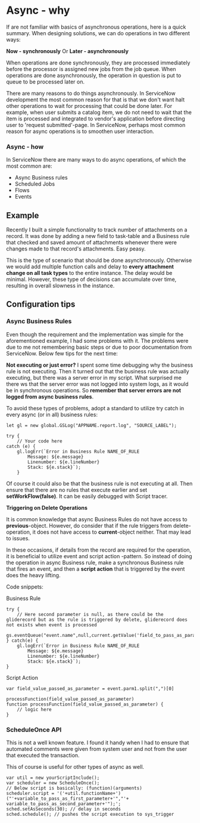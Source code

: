 # Async - why

If are not familiar with basics of asynchronous operations, here is a quick summary. When designing solutions, we can do operations in two different ways:

**Now - synchronously**
Or
**Later - asynchronously**

When operations are done synchronously, they are processed immediately before the processor is assigned new jobs from the job queue. When operations are done asynchronously, the operation in question is put to queue to be processed later on.

There are many reasons to do things asynchronously. In ServiceNow development the most common reason for that is that we don't want halt other operations to wait for processing that could be done later. For example, when user submits a catalog item, we do not need to wait that the item is processed and integrated to vendor's application before directing user to 'request submitted'-page. In ServiceNow, perhaps most common reason for async operations is to smoothen user interaction.

### Async - how

In ServiceNow there are many ways to do async operations, of which the most common are:
* Async Business rules
* Scheduled Jobs
* Flows
* Events

## Example

Recently I built a simple functionality to track number of attachments on a record. It was done by adding a new field to task-table and a Business rule that checked and saved amount of attachments whenever there were changes made to that record's attachments. Easy peasy.

This is the type of scenario that should be done asynchronously. Otherwise we would add multiple function calls and delay to __every attachment change on all task types__ to the entire instance. The delay would be minimal. However, these type of decisions can accumulate over time, resulting in overall slowness in the instance.

## Configuration tips

### Async Business Rules
Even though the requirement and the implementation was simple for the aforementioned example, I had some problems with it. The problems were due to me not remembering basic steps or due to poor documentation from ServiceNow. Below few tips for the next time:

**Not executing or just error?**
I spent some time debugging why the business rule is not executing. Then it turned out that the business rule was actually executing, but there was a server error in my script. What surprised me there ws that the server error was not logged into system logs, as it would be in synchronous operations. So **remember that server errors are not logged from async business rules**.

To avoid these types of problems, adopt a standard to utilize try catch in every async (or in all) business rules:

    let gl = new global.GSLog("APPNAME.report.log", "SOURCE_LABEL");

    try {
        // Your code here
    catch (e) {
        gl.logErr(`Error in Business Rule NAME_OF_RULE
            Message: ${e.message}
            Linenumber: ${e.lineNumber}
            Stack: ${e.stack}`);
        }

Of course it could also be that the business rule is not executing at all. Then ensure that there are no rules that execute earlier and set **setWorkFlow(false)**. It can be easily debugged with Script tracer.

**Triggering on Delete Operations**

It is common knowledge that async Business Rules do not have access to **previous**-object. However, do consider that if the rule triggers from delete-operation, it does not have access to **current**-object neither. That may lead to issues.

In these occasions, if details from the record are required for the operation, it is beneficial to utilize event and script action -pattern. So instead of doing the operation in async Business rule, make a synchronous Business rule that fires an event, and then a **script action** that is triggered by the event does the heavy lifting.

Code snippets:

Business Rule

    try {
        // Here second parameter is null, as there could be the gliderecord but as the rule is triggered by delete, gliderecord does not exists when event is processed
		gs.eventQueue("event.name",null,current.getValue('field_to_pass_as_parameter'));
	} catch(e) {
		gl.logErr(`Error in Business Rule NAME_OF_RULE
            Message: ${e.message}
            Linenumber: ${e.lineNumber}
            Stack: ${e.stack}`);
	}


Script Action

    var field_value_passed_as_parameter = event.parm1.split(",")[0]

    processFunction(field_value_passed_as_parameter)
    function processFunction(field_value_passed_as_parameter) {
        // logic here
    }


### ScheduleOnce API

This is not a well known feature. I found it handy when I had to ensure that automated comments were given from system user and not from the user that executed the transaction.

This of course is useful for other types of async as well.

    var util = new yourScriptInclude();
    var scheduler = new ScheduleOnce();
    // Below script is basically: (function)(arguments)
    scheduler.script = '('+util.functionName+')("'+variable_to_pass_as_first_parameter+'","'+ variable_to_pass_as_second_parameter+'");';
    sched.setAsSeconds(30); // delay in seconds
    sched.schedule(); // pushes the script execution to sys_trigger


